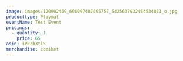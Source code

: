```yaml
---
image: images/120902459_696097487665757_5425637032454534851_o.jpg
producttype: Playmat
eventName: Test Event
pricings:
  - quantity: 1
    price: 65
asin: iPk2h3tlS
merchandise: comiket
---
```

